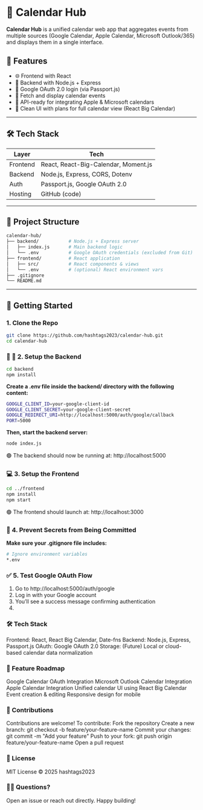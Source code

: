# 📅 Calendar Hub

**Calendar Hub** is a unified calendar web app that aggregates events from multiple sources (Google Calendar, Apple Calendar, Microsoft Outlook/365) and displays them in a single interface.

## 🚀 Features

- 🌐 Frontend with React
- 🧠 Backend with Node.js + Express
- 🔐 Google OAuth 2.0 login (via Passport.js)
- 📅 Fetch and display calendar events
- 🔌 API-ready for integrating Apple & Microsoft calendars
- 🌈 Clean UI with plans for full calendar view (React Big Calendar)

---

## 🛠️ Tech Stack

| Layer       | Tech                                     |
|------------|-------------------------------------------|
| Frontend   | React, React-Big-Calendar, Moment.js      |
| Backend    | Node.js, Express, CORS, Dotenv            |
| Auth       | Passport.js, Google OAuth 2.0             |
| Hosting    | GitHub (code)                             |

---

## 📁 Project Structure

```bash
calendar-hub/
├── backend/           # Node.js + Express server
│   ├── index.js       # Main backend logic
│   └── .env           # Google OAuth credentials (excluded from Git)
├── frontend/          # React application
│   ├── src/           # React components & views
│   └── .env           # (optional) React environment vars
├── .gitignore
└── README.md
```
---

## 🚀 Getting Started 

### 1. Clone the Repo
```bash
git clone https://github.com/hashtags2023/calendar-hub.git
cd calendar-hub
````
### 📁 🔧 2. Setup the Backend
```bash
cd backend
npm install
````
**Create a .env file inside the backend/ directory with the following content:** 
```bash
GOOGLE_CLIENT_ID=your-google-client-id
GOOGLE_CLIENT_SECRET=your-google-client-secret
GOOGLE_REDIRECT_URI=http://localhost:5000/auth/google/callback
PORT=5000
```
**Then, start the backend server:**
```bash
node index.js
```
🟢 The backend should now be running at: http://localhost:5000
### 💻 3. Setup the Frontend
```bash
cd ../frontend
npm install
npm start
```
🟢 The frontend should launch at: http://localhost:3000
### 🔐 4. Prevent Secrets from Being Committed
**Make sure your .gitignore file includes:**
```bash
# Ignore environment variables
*.env
```
### ✅ 5. Test Google OAuth Flow
1. Go to http://localhost:5000/auth/google
2. Log in with your Google account
3. You’ll see a success message confirming authentication
4. 
### 🛠 Tech Stack
Frontend: React, React Big Calendar, Date-fns
Backend: Node.js, Express, Passport.js
OAuth: Google OAuth 2.0
Storage: (Future) Local or cloud-based calendar data normalization
### 📅 Feature Roadmap
 Google Calendar OAuth Integration
 Microsoft Outlook Calendar Integration
 Apple Calendar Integration
 Unified calendar UI using React Big Calendar
 Event creation & editing
 Responsive design for mobile
### 🙌 Contributions
Contributions are welcome! To contribute:
Fork the repository
Create a new branch: git checkout -b feature/your-feature-name
Commit your changes: git commit -m "Add your feature"
Push to your fork: git push origin feature/your-feature-name
Open a pull request
### 📄 License
MIT License © 2025 hashtags2023
### 🙋‍♀️ Questions?
Open an issue or reach out directly. Happy building!
